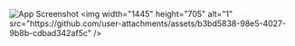 ![App Screenshot]([https://example.com/path/to/screenshot1.png](https://github.com/hhasnan/jobSeekAndFind/blob/main/src/assets/images/1.png))
<img width="1445" height="705" alt="1" src="https://github.com/user-attachments/assets/b3bd5838-98e5-4027-9b8b-cdbad342af5c" />

